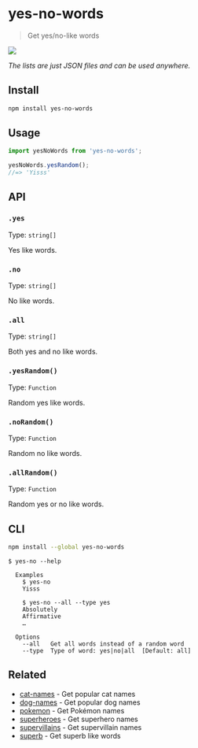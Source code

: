 # yes-no-words

> Get yes/no-like words

![](https://cloud.githubusercontent.com/assets/170270/7630384/c62755ba-fa35-11e4-95a3-a9c51d376f4b.png)

*The lists are just JSON files and can be used anywhere.*

## Install

```sh
npm install yes-no-words
```

## Usage

```js
import yesNoWords from 'yes-no-words';

yesNoWords.yesRandom();
//=> 'Yisss'
```

## API

### `.yes`

Type: `string[]`

Yes like words.

### `.no`

Type: `string[]`

No like words.

### `.all`

Type: `string[]`

Both yes and no like words.

### `.yesRandom()`

Type: `Function`

Random yes like words.

### `.noRandom()`

Type: `Function`

Random no like words.

### `.allRandom()`

Type: `Function`

Random yes or no like words.

## CLI

```sh
npm install --global yes-no-words
```

```
$ yes-no --help

  Examples
    $ yes-no
    Yisss

    $ yes-no --all --type yes
    Absolutely
    Affirmative
    …

  Options
    --all   Get all words instead of a random word
    --type  Type of word: yes|no|all  [Default: all]
```

## Related

- [cat-names](https://github.com/sindresorhus/cat-names) - Get popular cat names
- [dog-names](https://github.com/sindresorhus/dog-names) - Get popular dog names
- [pokemon](https://github.com/sindresorhus/pokemon) - Get Pokémon names
- [superheroes](https://github.com/sindresorhus/superheroes) - Get superhero names
- [supervillains](https://github.com/sindresorhus/supervillains) - Get supervillain names
- [superb](https://github.com/sindresorhus/superb) - Get superb like words
